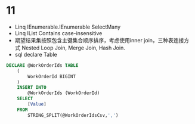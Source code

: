 # 11
* Linq IEnumerable<T>.IEnumerable<T>  SelectMany
* Linq IList<string> Contains case-insensitive
* 期望结果集按照包含主键集合顺序排序，考虑使用inner join，三种表连接方式 Nested Loop Join, Merge Join, Hash Join.
* sql declare Table
```sql
DECLARE @WorkOrderIds TABLE
    (
	    WorkOrderId BIGINT
    )
    INSERT INTO
	    @WorkOrderIds (WorkOrderId)
    SELECT
	    [Value]
    FROM 
	    STRING_SPLIT(@WorkOrderIdsCsv,',')
```
